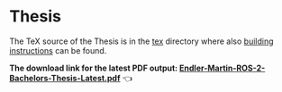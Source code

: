 # Thesis

The TeX source of the Thesis is in the [tex](./tex) directory where
also [building instructions](./tex/README.md) can be found.

**The download link for the latest PDF output:
[Endler-Martin-ROS-2-Bachelors-Thesis-Latest.pdf](https://github.com/pokusew/fel-bachelors-thesis/raw/main/text/Endler-Martin-ROS-2-Bachelors-Thesis-Latest.pdf)** 👈
